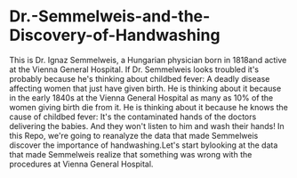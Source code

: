 # Dr.-Semmelweis-and-the-Discovery-of-Handwashing
This is Dr. Ignaz Semmelweis, a Hungarian physician born in 1818and active at the Vienna General Hospital. If Dr. Semmelweis looks troubled it's probably because he's thinking about childbed fever: A deadly disease affecting women that just have given birth. He is thinking about it because in the early 1840s at the Vienna General Hospital as many as 10% of the women giving birth die from it. He is thinking about it because he knows the cause of childbed fever: It's the contaminated hands of the doctors delivering the babies. And they won't listen to him and wash their hands!
In this Repo, we're going to reanalyze the data that made Semmelweis discover the importance of handwashing.Let's start bylooking at the data that made Semmelweis realize that something was wrong with the procedures at Vienna General Hospital.
